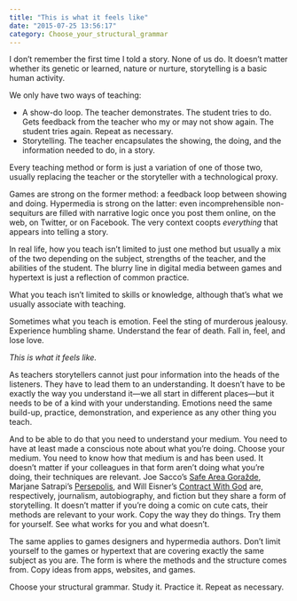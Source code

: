```yaml
---
title: "This is what it feels like"
date: "2015-07-25 13:56:17"
category: Choose_your_structural_grammar
---
```


I don’t remember the first time I told a story. None of us do. It
doesn’t matter whether its genetic or learned, nature or nurture,
storytelling is a basic human activity.

We only have two ways of teaching:

-   A show-do loop. The teacher demonstrates. The student tries to do.
    Gets feedback from the teacher who my or may not show again. The
    student tries again. Repeat as necessary.
-   Storytelling. The teacher encapsulates the showing, the doing, and
    the information needed to do, in a story.

Every teaching method or form is just a variation of one of those two,
usually replacing the teacher or the storyteller with a technological
proxy.

Games are strong on the former method: a feedback loop between showing
and doing. Hypermedia is strong on the latter: even incomprehensible
non-sequiturs are filled with narrative logic once you post them online,
on the web, on Twitter, or on Facebook. The very context coopts
*everything* that appears into telling a story.

In real life, how you teach isn’t limited to just one method but usually
a mix of the two depending on the subject, strengths of the teacher, and
the abilities of the student. The blurry line in digital media between
games and hypertext is just a reflection of common practice.

What you teach isn’t limited to skills or knowledge, although that’s
what we usually associate with teaching.

Sometimes what you teach is emotion. Feel the sting of murderous
jealousy. Experience humbling shame. Understand the fear of death. Fall
in, feel, and lose love.

*This is what it feels like.*

As teachers storytellers cannot just pour information into the heads of
the listeners. They have to lead them to an understanding. It doesn’t
have to be exactly the way you understand it—we all start in different
places—but it needs to be of a kind with your understanding. Emotions
need the same build-up, practice, demonstration, and experience as any
other thing you teach.

And to be able to do that you need to understand your medium. You need
to have at least made a conscious note about what you’re doing. Choose
your medium. You need to know how that medium is and has been used. It
doesn’t matter if your colleagues in that form aren’t doing what you’re
doing, their techniques are relevant. Joe Sacco’s [Safe Area
Goražde](https://en.wikipedia.org/wiki/Safe_Area_Gora%C5%BEde), Marjane
Satrapi’s
[Persepolis](https://en.wikipedia.org/wiki/Persepolis_(comics)), and
Will Eisner’s [Contract With
God](https://en.wikipedia.org/wiki/A_Contract_with_God) are,
respectively, journalism, autobiography, and fiction but they share a
form of storytelling. It doesn’t matter if you’re doing a comic on cute
cats, their methods are relevant to your work. Copy the way they do
things. Try them for yourself. See what works for you and what doesn’t.

The same applies to games designers and hypermedia authors. Don’t limit
yourself to the games or hypertext that are covering exactly the same
subject as you are. The form is where the methods and the structure
comes from. Copy ideas from apps, websites, and games.

Choose your structural grammar. Study it. Practice it. Repeat as
necessary.
